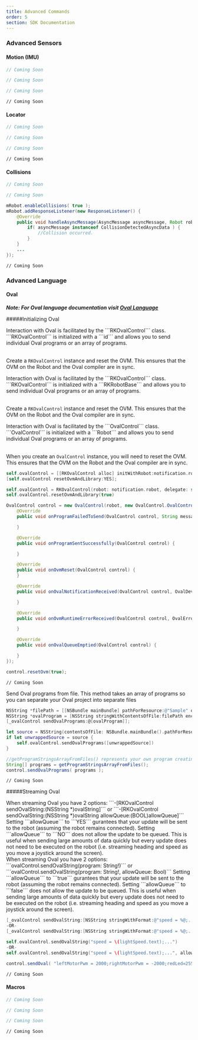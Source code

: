 ```yaml
---
title: Advanced Commands
order: 5
section: SDK Documentation
---
```


### Advanced Sensors

#### Motion (IMU)

```objective-c
// Coming Soon
```

```swift
// Coming Soon
```

```java
// Coming Soon
```

```unity
// Coming Soon
```

#### Locator 
```objective-c
// Coming Soon
```

```swift
// Coming Soon
```

```java
// Coming Soon
```

```unity
// Coming Soon
```


#### Collisions
```objective-c
// Coming Soon
```

```swift
// Coming Soon
```

```java
mRobot.enableCollisions( true );
mRobot.addResponseListener(new ResponseListener() {
    @Override
    public void handleAsyncMessage(AsyncMessage asyncMessage, Robot robot) {
        if( asyncMessage instanceof CollisionDetectedAsyncData ) {
            //Collision occurred.
        }
    }
    ...
});
```

```unity
// Coming Soon
```


### Advanced Language

#### Oval
***Note: For Oval language documentation visit [Oval Language](/robot-languages/oval-language)***

#####Initializing Oval

<div class="objective-c language-only">
Interaction with Oval is facilitated by the ```RKOvalControl``` class.  ```RKOvalControl``` is initialized with a ```id<RKRobotBase>``` and allows you to send individual Oval programs or an array of programs.<br /><br />

Create a ```RKOvalControl``` instance and reset the OVM.  This ensures that the OVM on the Robot and the Oval compiler are in sync.
</div>

<div class="swift language-only">
Interaction with Oval is facilitated by the ```RKOvalControl``` class.  ```RKOvalControl``` is initialized with a ```RKRobotBase``` and allows you to send individual Oval programs or an array of programs.<br /><br />

Create a ```RKOvalControl``` instance and reset the OVM.  This ensures that the OVM on the Robot and the Oval compiler are in sync.
</div>

<div class="java language-only">
Interaction with Oval is facilitated by the ```OvalControl``` class.  ```OvalControl``` is initialized with a ```Robot``` and allows you to send individual Oval programs or an array of programs.<br /><br />

When you create an ```OvalControl``` instance, you will need to reset the OVM.  This ensures that the OVM on the Robot and the Oval compiler are in sync.
</div>

```objective-c
self.ovalControl = [[RKOvalControl alloc] initWithRobot:notification.robot delegate:self];
[self.ovalControl resetOvmAndLibrary:YES];
```

```swift
self.ovalControl = RKOvalControl(robot: notification.robot, delegate: self)
self.ovalControl.resetOvmAndLibrary(true)
```

```java
OvalControl control = new OvalControl(robot, new OvalControl.OvalControlListener() {
    @Override
    public void onProgramFailedToSend(OvalControl control, String message) {

    }

    @Override
    public void onProgramSentSuccessfully(OvalControl control) {

    }

    @Override
    public void onOvmReset(OvalControl control) {
    }

    @Override
    public void onOvalNotificationReceived(OvalControl control, OvalDeviceBroadcast notification) {

    }

    @Override
    public void onOvmRuntimeErrorReceived(OvalControl control, OvalErrorBroadcast notification) {

    }

    @Override
    public void onOvalQueueEmptied(OvalControl control) {

    }
});

control.resetOvm(true);
```

```unity
// Coming Soon
```

Send Oval programs from file. This method takes an array of programs so you can separate your Oval project into separate files
```objective-c
NSString *filePath = [[NSBundle mainBundle] pathForResource:@"Sample" ofType:@"oval"];
NSString *ovalProgram = [NSString stringWithContentsOfFile:filePath encoding:NSUTF8StringEncoding error:nil];
[_ovalControl sendOvalPrograms:@[ovalProgram]];
```

```swift
let source = NSString(contentsOfFile: NSBundle.mainBundle().pathForResource("Sample", ofType: "oval")!, encoding: NSUTF8StringEncoding, error: nil)
if let unwrappedSource = source {
    self.ovalControl.sendOvalPrograms([unwrappedSource])
}
```

```java
//getProgramStringsArrayFromFiles() represents your own program creating an array of strings from locally stored files
String[] programs = getProgramStringsArrayFromFiles();
control.sendOvalPrograms( programs );
```

```unity
// Coming Soon
```

#####Streaming Oval

<div class="objective-c language-only">
When streaming Oval you have 2 options: ```-[RKOvalControl sendOvalString:(NSString *)ovalString]``` or ```-[RKOvalControl sendOvalString:(NSString *)ovalString allowQueue:(BOOL)allowQueue]``` Setting ```allowQueue``` to ```YES``` gurantees that your update will be sent to the robot (assuming the robot remains connected).  Setting ```allowQueue``` to ```NO``` does not allow the update to be queued.  This is useful when sending large amounts of data quickly but every update does not need to be executed on the robot (i.e. streaming heading and speed as you move a joystick around the screen). 
</div>

<div class="swift language-only">
When streaming Oval you have 2 options: ```ovalControl.sendOvalString(program: String!)``` or ```ovalControl.sendOvalString(program: String!, allowQueue: Bool)``` Setting ```allowQueue``` to ```true``` gurantees that your update will be sent to the robot (assuming the robot remains connected).  Setting ```allowQueue``` to ```false``` does not allow the update to be queued.  This is useful when sending large amounts of data quickly but every update does not need to be executed on the robot (i.e. streaming heading and speed as you move a joystick around the screen). 
</div>

```objective-c
[_ovalControl sendOvalString:[NSString stringWithFormat:@"speed = %@;...",_lightSpeed.text]]; //allowQueue is YES by default
-OR-
[_ovalControl sendOvalString:[NSString stringWithFormat:@"speed = %@;...",_lightSpeed.text] allowQueue:NO];
```

```swift
self.ovalControl.sendOvalString("speed = \(lightSpeed.text);...")
-OR-
self.ovalControl.sendOvalString("speed = \(lightSpeed.text);...", allowQueue: false)
```

```java
control.sendOval( "leftMotorPwm = 2000;rightMotorPwm = -2000;redLed=255;..." );
```

```unity
// Coming Soon
```

#### Macros
```objective-c
// Coming Soon
```

```swift
// Coming Soon
```

```java
// Coming Soon
```

```unity
// Coming Soon
```


